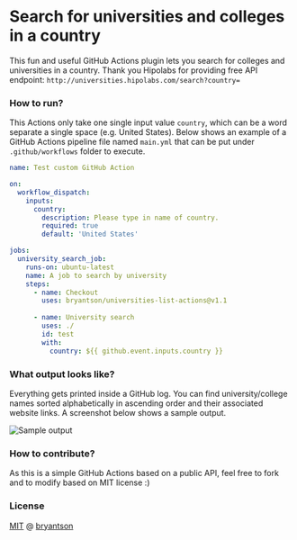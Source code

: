 # Search for universities and colleges in a country

This fun and useful GitHub Actions plugin lets you search for colleges and universities in a country. Thank you Hipolabs for providing free API endpoint: `http://universities.hipolabs.com/search?country=`

### How to run?

This Actions only take one single input value `country`, which can be a word separate a single space (e.g. United States). Below shows an example of a GitHub Actions pipeline file named `main.yml` that can be put under `.github/workflows` folder to execute.

```yaml
name: Test custom GitHub Action

on:
  workflow_dispatch:
    inputs:
      country:
        description: Please type in name of country.
        required: true
        default: 'United States'

jobs:
  university_search_job:
    runs-on: ubuntu-latest
    name: A job to search by university
    steps:
      - name: Checkout
        uses: bryantson/universities-list-actions@v1.1
        
      - name: University search
        uses: ./
        id: test
        with:
          country: ${{ github.event.inputs.country }}
```

### What output looks like?

Everything gets printed inside a GitHub log. You can find university/college names sorted alphabetically in ascending order and their associated website links. A screenshot below shows a sample output.

![Sample output](./images/sample_output.jpg)

### How to contribute?

As this is a simple GitHub Actions based on a public API, feel free to fork and to modify based on MIT license :)

### License

[MIT]((https://tldrlegal.com/license/mit-license)) @ [bryantson](https://github.com/bryantson)